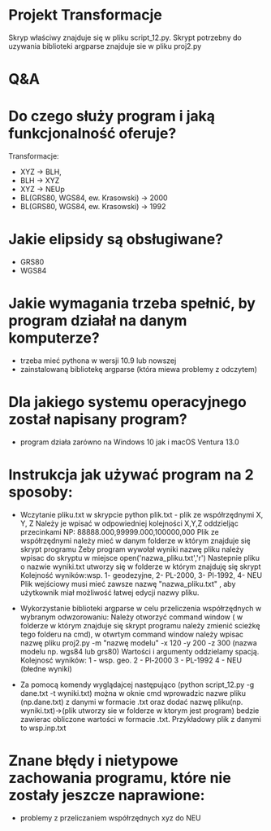 # Projekt Transformacje
Skryp właściwy znajduje się w pliku script_12.py.
Skrypt potrzebny do uzywania biblioteki argparse znajduje sie w pliku proj2.py

# Q&A

# Do czego służy program i jaką funkcjonalność oferuje?  
Transformacje:
- XYZ -> BLH, 
- BLH -> XYZ 
- XYZ -> NEUp
- BL(GRS80, WGS84, ew. Krasowski) -> 2000 
- BL(GRS80, WGS84, ew. Krasowski) -> 1992

# Jakie elipsidy są obsługiwane?
- GRS80 
- WGS84

# Jakie wymagania trzeba spełnić, by program działał na danym komputerze?
- trzeba mieć pythona w wersji 10.9 lub nowszej 
- zainstalowaną bibliotekę argparse (która miewa problemy z odczytem)

# Dla jakiego systemu operacyjnego został napisany program?
- program działa zarówno na Windows 10 jak i macOS Ventura 13.0

# Instrukcja jak używać program na 2 sposoby: 

- Wczytanie pliku.txt w skrypcie python
plik.txt - plik ze współrzędnymi X, Y, Z 
Należy je wpisać w odpowiedniej kolejności X,Y,Z oddzieljąc przecinkami
NP:
88888.000,99999.000,100000,000
Plik ze współrzędnymi należy mieć w danym folderze w którym znajduje się skrypt programu
Żeby program wywołał wyniki nazwę pliku należy wpisac do skryptu w miejsce open('nazwa_pliku.txt','r')
Nastepnie pliku o nazwie wyniki.txt utworzy się w folderze w którym znajduję się skrypt 
Kolejność wyników:wsp. 1- geodezyjne, 2- PL-2000, 3- Pl-1992, 4- NEU
Plik wejściowy musi mieć zawsze nazwę "nazwa_pliku.txt" , aby użytkownik miał możliwość łatwej edycji nazwy pliku.

- Wykorzystanie biblioteki argparse w celu przeliczenia współrzędnych w wybranym odwzorowaniu:
Należy otworzyć command window ( w folderze w którym znajduje się skrypt programu należy zmienić scieżkę tego folderu na cmd), 
w otwrtym command window należy wpisac nazwę pliku proj2.py -m "nazwę modelu" -x 120 -y 200 -z 300 (nazwa modelu np. wgs84 lub grs80)
Wartości i argumenty oddzielamy spacją. 
Kolejnosć wyników: 1 - wsp. geo. 2 - Pl-2000 3 - PL-1992 4 - NEU (błedne wyniki)
- Za pomocą komendy wyglądajcej następująco  (python script_12.py -g dane.txt -t wyniki.txt) można w oknie cmd wprowadzic nazwe pliku (np.dane.txt) z danymi w formacie .txt oraz dodać nazwę pliku(np. wyniki.txt)->(plik utworzy sie w folderze w ktorym jest program) bedzie zawierac  obliczone wartości w formacie .txt. Przykładowy plik z danymi to wsp.inp.txt 

# Znane błędy i nietypowe zachowania programu, które nie zostały jeszcze naprawione:
- problemy z przeliczaniem współrzędnych xyz do NEU
